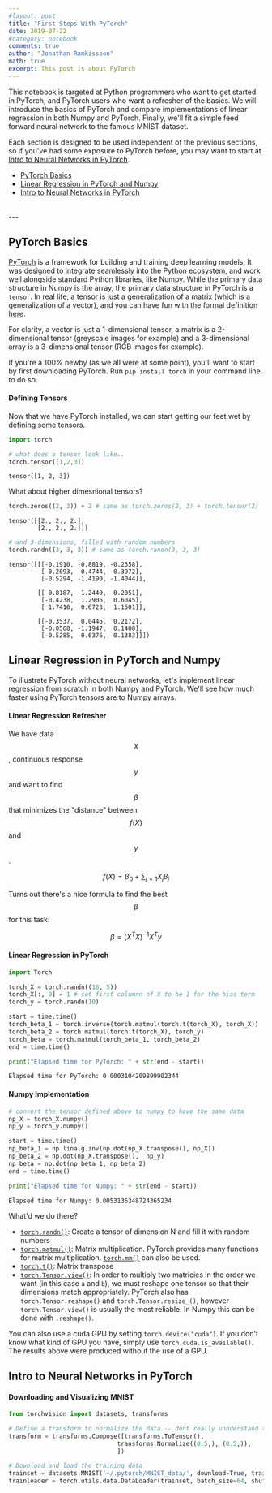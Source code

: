 ```yaml
---
#layout: post
title: "First Steps With PyTorch"
date: 2019-07-22
#category: notebook
comments: true
author: "Jonathan Ramkissoon"
math: true
excerpt: This post is about PyTorch
---
```


This notebook is targeted at Python programmers who want to get started in
PyTorch, and PyTorch users who want a refresher of the basics. We will introduce the basics of PyTorch and compare implementations of linear regression in both Numpy and PyTorch. Finally, we'll fit a simple feed forward neural network to the famous MNIST dataset.

Each section is designed to be used independent of the previous sections, so if you've had some exposure to PyTorch before, you may want to start at [Intro to Neural Networks in PyTorch](#intro-to-neural-networks-in-pytorch).

- [PyTorch Basics](#pytorch-basics)
- [Linear Regression in PyTorch and Numpy](#linear-regression-in-pytorch-and-numpy)
- [Intro to Neural Networks in PyTorch](#intro-to-neural-networks-in-pytorch)

<br>
---


## PyTorch Basics

[PyTorch](http://pytorch.org/) is a framework for building and training deep learning models. It was designed to integrate seamlessly into the Python ecosystem, and work well alongside standard Python libraries, like Numpy. While the primary data structure in Numpy is the array, the primary data structure in PyTorch is a `tensor`. In real life, a tensor is just a generalization of a matrix (which is a generalization of a vector), and you can have fun with the formal definition [here](http://mathworld.wolfram.com/Tensor.html).

For clarity, a vector is just a 1-dimensional tensor, a matrix is a 2-dimensional tensor (greyscale images for example) and a 3-dimensional array is a 3-dimensional tensor (RGB images for example).

If you're a 100% newby (as we all were at some point), you'll want to start by first downloading PyTorch. Run `pip install torch` in your command line to do so.

#### Defining Tensors

Now that we have PyTorch installed, we can start getting our feet wet by defining
some tensors.

```python
import torch

# what does a tensor look like..
torch.tensor([1,2,3])
```

```Text
tensor([1, 2, 3])
```

What about higher dimesnional tensors?

```python
torch.zeros((2, 3)) + 2 # same as torch.zeros(2, 3) + torch.tensor(2)
```

```Text
tensor([[2., 2., 2.],
        [2., 2., 2.]])
```

```python
# and 3-dimensions, filled with random numbers
torch.randn((3, 3, 3)) # same as torch.randn(3, 3, 3)
```

```Text
tensor([[[-0.1910, -0.8819, -0.2358],
         [ 0.2093, -0.4744,  0.3972],
         [-0.5294, -1.4190, -1.4044]],

        [[ 0.8187,  1.2440,  0.2051],
         [-0.4238,  1.2906,  0.6045],
         [ 1.7416,  0.6723,  1.1501]],

        [[-0.3537,  0.0446,  0.2172],
         [-0.0568, -1.1947,  0.1400],
         [-0.5285, -0.6376,  0.1383]]])
```

## Linear Regression in PyTorch and Numpy

To illustrate PyTorch without neural networks, let's implement linear regression from scratch in both Numpy and PyTorch. We'll see how much faster using PyTorch tensors are to Numpy arrays.

#### Linear Regression Refresher

We have data $$X$$, continuous response $$y$$ and want to find $$\beta$$ that minimizes the "distance" between $$f(X)$$ and $$y$$.

$$
f(X) = \beta_0 + \sum_{j=1}X_j \beta_j
$$

Turns out there's a nice formula to find the best $$\beta$$ for this task:

$$
\beta = (X^{T}X)^{-1}X^{T}y
$$

#### Linear Regression in PyTorch

```python
import Torch

torch_X = torch.randn((10, 5))
torch_X[:, 0] = 1 # set first columnn of X to be 1 for the bias term
torch_y = torch.randn(10)

start = time.time()
torch_beta_1 = torch.inverse(torch.matmul(torch.t(torch_X), torch_X))
torch_beta_2 = torch.matmul(torch.t(torch_X), torch_y)
torch_beta = torch.matmul(torch_beta_1, torch_beta_2)
end = time.time()

print("Elapsed time for PyTorch: " + str(end - start))
```

```Text
Elapsed time for PyTorch: 0.0003104209899902344
```

#### Numpy Implementation

```python
# convert the tensor defined above to numpy to have the same data
np_X = torch_X.numpy()
np_y = torch_y.numpy()

start = time.time()
np_beta_1 = np.linalg.inv(np.dot(np_X.transpose(), np_X))
np_beta_2 = np.dot(np_X.transpose(),  np_y)
np_beta = np.dot(np_beta_1, np_beta_2)
end = time.time()

print("Elapsed time for Numpy: " + str(end - start))
```

```Text
Elapsed time for Numpy: 0.0053136348724365234
```

What'd we do there?

- [`torch.randn()`](https://pytorch.org/docs/stable/torch.html#torch.randn): Create a tensor of dimension N and fill it with random numbers
- [`torch.matmul()`](https://pytorch.org/docs/stable/torch.html#torch.matmul): Matrix multiplication. PyTorch provides many functions for matrix multiplication. [`torch.mm()`](https://pytorch.org/docs/stable/torch.html#torch.matmul) can also be used.
- [`torch.t()`](https://pytorch.org/docs/stable/torch.html#torch.t): Matrix transpose
- [`torch.Tensor.view()`](https://pytorch.org/docs/stable/tensors.html#torch.Tensor.view): In order to multiply two matricies in the order we want (in this case `a` and `b`), we must reshape one tensor so that their dimensions match appropriately. PyTorch also has `torch.Tensor.reshape()` and `torch.Tensor.resize_()`, however `torch.Tensor.view()` is usually the most reliable. In Numpy this can be done with `.reshape()`.


You can also use a cuda GPU by setting `torch.device("cuda")`. If you don't know what kind of GPU you have, simply use `torch.cuda.is_available()`. The results above were produced without the use of a GPU.

## Intro to Neural Networks in PyTorch

#### Downloading and Visualizing MNIST

```python
from torchvision import datasets, transforms

# Define a transform to normalize the data -- dont really unnderstand this part
transform = transforms.Compose([transforms.ToTensor(),
                              transforms.Normalize((0.5,), (0.5,)),
                              ])

# Download and load the training data
trainset = datasets.MNIST('~/.pytorch/MNIST_data/', download=True, train=True,          transform=transform)
trainloader = torch.utils.data.DataLoader(trainset, batch_size=64, shuffle=True)
```
